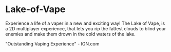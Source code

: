 # Lake-of-Vape
Experience a life of a vaper in a new and exciting way!
The Lake of Vape, is a 2D multiplayer experience, that lets you rip the fattest clouds to blind your enemies and make them drown in the cold waters of the lake.

"Outstanding Vaping Experience" - IGN.com

